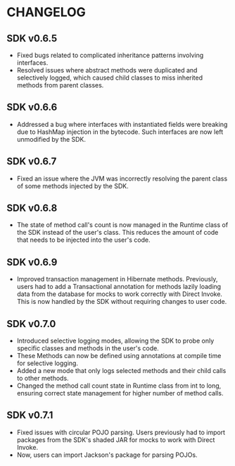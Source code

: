 # CHANGELOG
## SDK v0.6.5
- Fixed bugs related to complicated inheritance patterns involving interfaces.
- Resolved issues where abstract methods were duplicated and selectively logged, which caused child classes to miss inherited methods from parent classes.

## SDK v0.6.6
- Addressed a bug where interfaces with instantiated fields were breaking due to HashMap injection in the bytecode. Such interfaces are now left unmodified by the SDK.

## SDK v0.6.7
- Fixed an issue where the JVM was incorrectly resolving the parent class of some methods injected by the SDK.

## SDK v0.6.8
- The state of method call's count is now managed in the Runtime class of the SDK instead of the user's class. This reduces the amount of code that needs to be injected into the user's code.

## SDK v0.6.9
- Improved transaction management in Hibernate methods. Previously, users had to add a Transactional annotation for methods lazily loading data from the database for mocks to work correctly with Direct Invoke. This is now handled by the SDK without requiring changes to user code.

## SDK v0.7.0
- Introduced selective logging modes, allowing the SDK to probe only specific classes and methods in the user's code.
- These Methods can now be defined using annotations at compile time for selective logging.
- Added a new mode that only logs selected methods and their child calls to other methods.
- Changed the method call count state in Runtime class from int to long, ensuring correct state management for higher number of method calls.

## SDK v0.7.1
- Fixed issues with circular POJO parsing. Users previously had to import packages from the SDK's shaded JAR for mocks to work with Direct Invoke. 
- Now, users can import Jackson's package for parsing POJOs.
